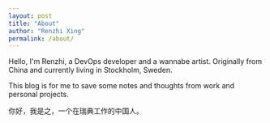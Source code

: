 ```yaml
---
layout: post
title: "About"
author: "Renzhi Xing"
permalink: /about/
---
```


Hello, I'm Renzhi, a DevOps developer and a wannabe artist. Originally from China and currently living in Stockholm, Sweden.

This blog is for me to save some notes and thoughts from work and personal projects.

你好，我是之，一个在瑞典工作的中国人。
